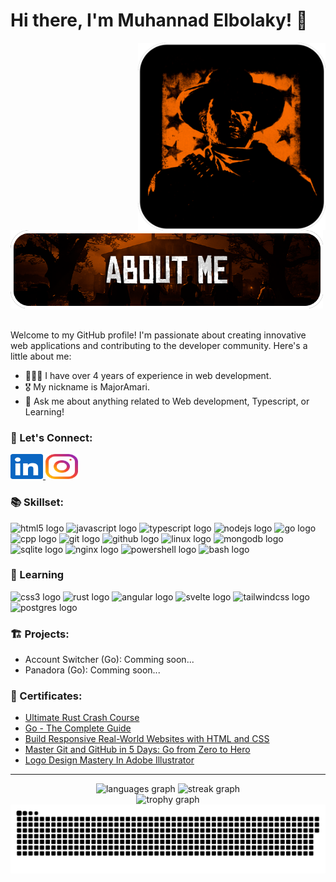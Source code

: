 # Hi there, I'm Muhannad Elbolaky! 👋

<div>
  <img src="https://raw.githubusercontent.com/Majoramari/Majoramari/master/assets/arthur.png" width="300" align="right" />
  <br/>
  <img src="https://raw.githubusercontent.com/Majoramari/Majoramari/master/assets/about_me.png" width="500" />
  <br/>
  <br/>
</div>

Welcome to my GitHub profile! I'm passionate about creating innovative web applications and contributing to the developer community. Here's a little about me:

- 👨🏽‍💻 I have over 4 years of experience in web development.
- 🎖️ My nickname is MajorAmari.
- 💬 Ask me about anything related to Web development, Typescript, or Learning!

### 🤝 Let's Connect:

<div>
  <a href="https://www.linkedin.com/in/majoramari/" target="_blank">
    <img src="https://raw.githubusercontent.com/Majoramari/Majoramari/master/assets/linkedin.svg" width="52" height="40" alt="linkedin logo"  />
  </a>
  <a href="https://instagram.com/major.amari/" target="_blank">
    <img src="https://raw.githubusercontent.com/Majoramari/Majoramari/master/assets/instagram.svg" width="52" height="40" alt="instagram logo"  />
  </a>
</div>

### 📚 Skillset:

<div>
  <img src="https://skillicons.dev/icons?i=html" height="40" alt="html5 logo"  />
  <!-- <img src="https://skillicons.dev/icons?i=css" height="40" alt="css3 logo"  /> -->
  <img src="https://skillicons.dev/icons?i=js" height="40" alt="javascript logo"  />
  <img src="https://skillicons.dev/icons?i=ts" height="40" alt="typescript logo"  />
  <img src="https://skillicons.dev/icons?i=nodejs" height="40" alt="nodejs logo"  />
  <img src="https://skillicons.dev/icons?i=go" height="40" alt="go logo"  />
  <img src="https://skillicons.dev/icons?i=cpp" height="40" alt="cpp logo"  />
  <!-- <img src="https://skillicons.dev/icons?i=rust" height="40" alt="rust logo"  /> -->
  <!-- <img src="https://skillicons.dev/icons?i=tailwind" height="40" alt="tailwindcss logo"  /> -->
  <!-- <img src="https://skillicons.dev/icons?i=angular" height="40" alt="angular logo"  />
  <img src="https://skillicons.dev/icons?i=svelte" height="40" alt="svelte logo"  /> -->
  <img src="https://skillicons.dev/icons?i=git" height="40" alt="git logo"  />
  <img src="https://skillicons.dev/icons?i=github" height="40" alt="github logo"  />
  <img src="https://skillicons.dev/icons?i=linux" height="40" alt="linux logo"  />
  <img src="https://skillicons.dev/icons?i=mongodb" height="40" alt="mongodb logo"  />
  <img src="https://skillicons.dev/icons?i=sqlite" height="40" alt="sqlite logo"  />
  <img src="https://skillicons.dev/icons?i=nginx" height="40" alt="nginx logo"  />
  <img src="https://skillicons.dev/icons?i=powershell" height="40" alt="powershell logo"  />
  <img src="https://skillicons.dev/icons?i=bash" height="40" alt="bash logo"  />
</div>

### 📖 Learning

<div>
  <img src="https://skillicons.dev/icons?i=css" height="40" alt="css3 logo"  />
  <img src="https://skillicons.dev/icons?i=rust" height="40" alt="rust logo"  />
  <img src="https://skillicons.dev/icons?i=angular" height="40" alt="angular logo"  />
  <img src="https://skillicons.dev/icons?i=svelte" height="40" alt="svelte logo"  />
  <img src="https://skillicons.dev/icons?i=tailwind" height="40" alt="tailwindcss logo"  />
  <img src="https://skillicons.dev/icons?i=postgres" height="40" alt="postgres logo"  />
</div>

### 🏗️ Projects:

- Account Switcher (Go): Comming soon...
- Panadora (Go): Comming soon...

### 📜 Certificates:

- [Ultimate Rust Crash Course](https://www.udemy.com/certificate/UC-ab9c2538-96e8-46f1-b5ba-4881df11527c/)
- [Go - The Complete Guide](https://www.udemy.com/certificate/UC-34d1c049-b248-4d66-9f0b-4a19f066ebc5/)
- [Build Responsive Real-World Websites with HTML and CSS](https://www.udemy.com/certificate/UC-954e7f44-912a-4485-b407-499b1f5da90e/)
- [Master Git and GitHub in 5 Days: Go from Zero to Hero](https://www.udemy.com/certificate/UC-009e987a-33ce-487c-88c0-bece2586f2f3/)
- [Logo Design Mastery In Adobe Illustrator](https://www.udemy.com/certificate/UC-0a3cb28e-621d-4d5d-a6b8-b4ff82d5ba78/)

---

<div align="center">
  <img src="https://github-readme-stats.vercel.app/api/top-langs?username=majoramari&locale=en&hide_title=false&layout=compact&card_width=320&langs_count=5&theme=dark&hide_border=false&order=2" height="150" alt="languages graph" />
  <img src="https://streak-stats.demolab.com?user=majoramari&locale=en&mode=daily&theme=dark&hide_border=false&border_radius=5&order=3" height="150" alt="streak graph" /> <br>
  <img src="https://github-profile-trophy.vercel.app?username=majoramari&theme=dark_lover&column=-1&row=1&margin-w=8&margin-h=8&no-bg=false&no-frame=false&order=4" height="150" alt="trophy graph"  />
</div>

<img src="https://raw.githubusercontent.com/Majoramari/Majoramari/output/snake.svg" alt="Snake animation" />
